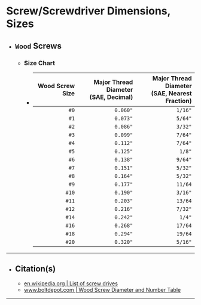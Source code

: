 <!-- https://github.com/mcavallo-git/Coding/blob/main/hardware/screws-screwdrivers/wood-screw_dimensions-sizes.md -->

# Screw/Screwdriver Dimensions, Sizes

- ## `Wood` Screws
  - ### Size Chart
    - | Wood Screw Size | Major Thread Diameter<br />(SAE, Decimal) | Major Thread Diameter<br />(SAE, Nearest Fraction) |
      | --------------: | ----------------------------------------: | -------------------------------------------------: |
      |            `#0` |                                  `0.060"` |                                            `1/16"` |
      |            `#1` |                                  `0.073"` |                                            `5/64"` |
      |            `#2` |                                  `0.086"` |                                            `3/32"` |
      |            `#3` |                                  `0.099"` |                                            `7/64"` |
      |            `#4` |                                  `0.112"` |                                            `7/64"` |
      |            `#5` |                                  `0.125"` |                                            `1/8"`  |
      |            `#6` |                                  `0.138"` |                                            `9/64"` |
      |            `#7` |                                  `0.151"` |                                            `5/32"` |
      |            `#8` |                                  `0.164"` |                                            `5/32"` |
      |            `#9` |                                  `0.177"` |                                            `11/64` |
      |           `#10` |                                  `0.190"` |                                            `3/16"` |
      |           `#11` |                                  `0.203"` |                                            `13/64` |
      |           `#12` |                                  `0.216"` |                                            `7/32"` |
      |           `#14` |                                  `0.242"` |                                            `1/4"`  |
      |           `#16` |                                  `0.268"` |                                            `17/64` |
      |           `#18` |                                  `0.294"` |                                            `19/64` |
      |           `#20` |                                  `0.320"` |                                            `5/16"` |


***

- ## Citation(s)
  - [en.wikipedia.org | List of screw drives](https://en.wikipedia.org/wiki/List_of_screw_drives)
  - [www.boltdepot.com | Wood Screw Diameter and Number Table](https://www.boltdepot.com/fastener-information/wood-screws/Wood-Screw-Diameter.aspx)

***
